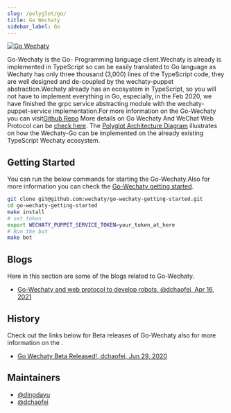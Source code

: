 ```yaml
---
slug: /polyglot/go/
title: Go Wechaty
sidebar_label: Go
---
```


[![Go Wechaty](https://img.shields.io/badge/Wechaty-Go-7de)](https://github.com/wechaty/go-wechaty)

Go-Wechaty is the Go- Programming language client.Wechaty is already is implemented in TypeScript so can be easily translated to Go language as Wechaty has only three thousand (3,000) lines of the TypeScript code, they are well designed and de-coupled by the wechaty-puppet abstraction.Wechaty already has an ecosystem in TypeScript, so you will not have to implement everything in Go, especially, in the Feb 2020, we have finished the grpc service abstracting module with the wechaty-puppet-service implementation.For more information on the Go-Wechaty you can visit[Github Repo](https://github.com/wechaty/go-wechaty)
More details on  Go Wechaty And WeChat Web Protocol can be [check here](https://wechaty.js.org/2021/04/16/go-wechaty-use-web/).
The [Polyglot Architecture Diagram](https://wechaty.js.org/docs/polyglot/diy/) illustrates on how the Wechaty-Go can be implemented on the already existing TypeScript Wechaty ecosystem.

## Getting Started

You can run the below commands for starting the Go-Wechaty.Also for more information you can check the [Go-Wechaty getting started](<https://github.com/wechaty/go-wechaty-getting-started>).

```sh
git clone git@github.com:wechaty/go-wechaty-getting-started.git
cd go-wechaty-getting-started
make install
# set token
export WECHATY_PUPPET_SERVICE_TOKEN=your_token_at_here
# Run the bot
make bot
```

## Blogs

Here in this section are some of the blogs related to Go-Wechaty.

* [Go-Wechaty and web protocol to develop robots, @dchaofei, Apr 16, 2021](https://wechaty.js.org/2021/04/16/go-wechaty-use-web/)

## History

Check out the links below for Beta releases of Go-Wechaty also for more information on the .

* [Go Wechaty Beta Released!, dchaofei, Jun 29, 2020](https://wechaty.js.org/2020/06/29/go-wechaty-beta-released/)

## Maintainers

* [@dingdayu](https://github.com/dingdayu)
* [@dchaofei](https://wechaty.js.org/contributors/dchaofei)
